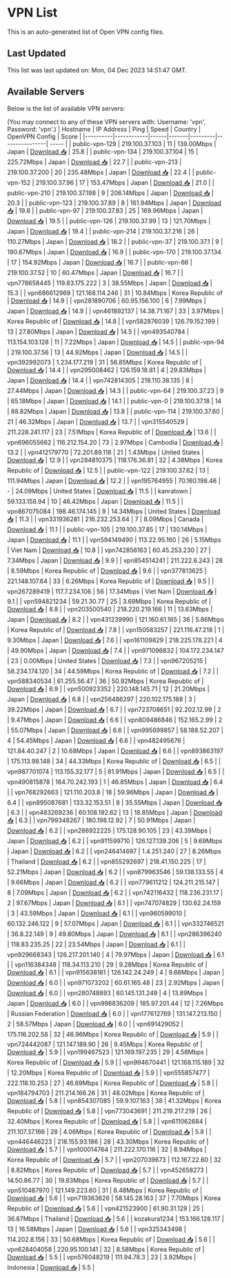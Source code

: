 # VPN List

This is an auto-generated list of Open VPN config files.

## Last Updated

This list was last updated on: Mon, 04 Dec 2023 14:51:47 GMT.

## Available Servers

Below is the list of available VPN servers:

(You may connect to any of these VPN servers with: Username: 'vpn', Password: 'vpn'.)
| Hostname | IP Address | Ping | Speed | Country | OpenVPN Config | Score |
|----------|------------|------|-------|---------|----------------| ----- |
| public-vpn-129 | 219.100.37.103 | 11 | 139.00Mbps | Japan | [Download 📥](./configs/server_0_JP.ovpn) | 25.8 |
| public-vpn-134 | 219.100.37.104 | 15 | 225.72Mbps | Japan | [Download 📥](./configs/server_1_JP.ovpn) | 22.7 |
| public-vpn-213 | 219.100.37.200 | 20 | 235.48Mbps | Japan | [Download 📥](./configs/server_2_JP.ovpn) | 22.4 |
| public-vpn-152 | 219.100.37.96 | 17 | 153.47Mbps | Japan | [Download 📥](./configs/server_3_JP.ovpn) | 21.0 |
| public-vpn-210 | 219.100.37.198 | 9 | 206.14Mbps | Japan | [Download 📥](./configs/server_4_JP.ovpn) | 20.3 |
| public-vpn-123 | 219.100.37.89 | 8 | 161.94Mbps | Japan | [Download 📥](./configs/server_5_JP.ovpn) | 19.8 |
| public-vpn-97 | 219.100.37.83 | 25 | 169.96Mbps | Japan | [Download 📥](./configs/server_6_JP.ovpn) | 19.5 |
| public-vpn-126 | 219.100.37.99 | 13 | 121.70Mbps | Japan | [Download 📥](./configs/server_7_JP.ovpn) | 19.4 |
| public-vpn-214 | 219.100.37.216 | 26 | 110.27Mbps | Japan | [Download 📥](./configs/server_8_JP.ovpn) | 18.2 |
| public-vpn-37 | 219.100.37.1 | 9 | 190.67Mbps | Japan | [Download 📥](./configs/server_9_JP.ovpn) | 16.9 |
| public-vpn-170 | 219.100.37.134 | 17 | 154.92Mbps | Japan | [Download 📥](./configs/server_10_JP.ovpn) | 16.7 |
| public-vpn-66 | 219.100.37.52 | 10 | 60.47Mbps | Japan | [Download 📥](./configs/server_11_JP.ovpn) | 16.7 |
| vpn778658445 | 119.83.175.222 | 3 | 38.55Mbps | Japan | [Download 📥](./configs/server_12_JP.ovpn) | 15.3 |
| vpn686612969 | 121.168.114.246 | 31 | 10.84Mbps | Korea Republic of | [Download 📥](./configs/server_13_KR.ovpn) | 14.9 |
| vpn281890706 | 60.95.156.100 | 6 | 7.99Mbps | Japan | [Download 📥](./configs/server_14_JP.ovpn) | 14.9 |
| vpn461892137 | 14.38.71.167 | 33 | 3.97Mbps | Korea Republic of | [Download 📥](./configs/server_15_KR.ovpn) | 14.8 |
| vpn582876039 | 126.79.152.199 | 13 | 27.80Mbps | Japan | [Download 📥](./configs/server_16_JP.ovpn) | 14.5 |
| vpn493540784 | 113.154.103.128 | 11 | 7.22Mbps | Japan | [Download 📥](./configs/server_17_JP.ovpn) | 14.5 |
| public-vpn-94 | 219.100.37.56 | 13 | 44.92Mbps | Japan | [Download 📥](./configs/server_18_JP.ovpn) | 14.5 |
| vpn392992073 | 1.234.177.219 | 31 | 56.85Mbps | Korea Republic of | [Download 📥](./configs/server_19_KR.ovpn) | 14.4 |
| vpn295008462 | 126.159.18.81 | 4 | 29.83Mbps | Japan | [Download 📥](./configs/server_20_JP.ovpn) | 14.4 |
| vpn742814305 | 218.110.38.135 | 8 | 27.44Mbps | Japan | [Download 📥](./configs/server_21_JP.ovpn) | 14.3 |
| public-vpn-64 | 219.100.37.23 | 9 | 65.18Mbps | Japan | [Download 📥](./configs/server_22_JP.ovpn) | 14.1 |
| public-vpn-0 | 219.100.37.18 | 14 | 88.82Mbps | Japan | [Download 📥](./configs/server_23_JP.ovpn) | 13.8 |
| public-vpn-114 | 219.100.37.60 | 21 | 46.32Mbps | Japan | [Download 📥](./configs/server_24_JP.ovpn) | 13.7 |
| vpn315540529 | 211.228.241.117 | 23 | 7.51Mbps | Korea Republic of | [Download 📥](./configs/server_25_KR.ovpn) | 13.6 |
| vpn696055662 | 116.212.154.20 | 73 | 2.97Mbps | Cambodia | [Download 📥](./configs/server_26_KH.ovpn) | 13.2 |
| vpn412179770 | 72.201.89.118 | 21 | 1.43Mbps | United States | [Download 📥](./configs/server_27_US.ovpn) | 12.9 |
| vpn284810375 | 118.176.36.81 | 32 | 4.38Mbps | Korea Republic of | [Download 📥](./configs/server_28_KR.ovpn) | 12.5 |
| public-vpn-122 | 219.100.37.62 | 13 | 111.94Mbps | Japan | [Download 📥](./configs/server_29_JP.ovpn) | 12.2 |
| vpn195764955 | 70.160.198.46 | - | 24.09Mbps | United States | [Download 📥](./configs/server_30_US.ovpn) | 11.5 |
| kanratown | 59.133.158.94 | 10 | 46.42Mbps | Japan | [Download 📥](./configs/server_31_JP.ovpn) | 11.5 |
| vpn867075084 | 198.46.174.145 | 9 | 14.34Mbps | United States | [Download 📥](./configs/server_32_US.ovpn) | 11.3 |
| vpn331936281 | 216.232.253.64 | 7 | 8.09Mbps | Canada | [Download 📥](./configs/server_33_CA.ovpn) | 11.1 |
| public-vpn-105 | 219.100.37.85 | 17 | 130.14Mbps | Japan | [Download 📥](./configs/server_34_JP.ovpn) | 11.1 |
| vpn594149490 | 113.22.95.160 | 26 | 5.15Mbps | Viet Nam | [Download 📥](./configs/server_35_VN.ovpn) | 10.8 |
| vpn742856163 | 60.45.253.230 | 27 | 7.34Mbps | Japan | [Download 📥](./configs/server_36_JP.ovpn) | 9.9 |
| vpn854514241 | 211.222.6.243 | 28 | 8.59Mbps | Korea Republic of | [Download 📥](./configs/server_37_KR.ovpn) | 9.6 |
| vpn377813625 | 221.148.107.64 | 33 | 6.26Mbps | Korea Republic of | [Download 📥](./configs/server_38_KR.ovpn) | 9.5 |
| vpn267289419 | 117.7.234.106 | 56 | 17.34Mbps | Viet Nam | [Download 📥](./configs/server_39_VN.ovpn) | 9.1 |
| vpn594821234 | 59.21.30.77 | 25 | 3.69Mbps | Korea Republic of | [Download 📥](./configs/server_40_KR.ovpn) | 8.8 |
| vpn203500540 | 218.220.219.166 | 11 | 13.63Mbps | Japan | [Download 📥](./configs/server_41_JP.ovpn) | 8.2 |
| vpn431239990 | 121.160.61.165 | 36 | 5.86Mbps | Korea Republic of | [Download 📥](./configs/server_42_KR.ovpn) | 7.8 |
| vpn150583257 | 221.116.47.218 | 1 | 9.30Mbps | Japan | [Download 📥](./configs/server_43_JP.ovpn) | 7.6 |
| vpn161109829 | 218.225.178.221 | 4 | 49.90Mbps | Japan | [Download 📥](./configs/server_44_JP.ovpn) | 7.4 |
| vpn971096832 | 104.172.234.147 | 23 | 0.00Mbps | United States | [Download 📥](./configs/server_45_US.ovpn) | 7.3 |
| vpn967205215 | 58.234.174.120 | 34 | 44.59Mbps | Korea Republic of | [Download 📥](./configs/server_46_KR.ovpn) | 7.2 |
| vpn588340534 | 61.255.56.47 | 36 | 50.92Mbps | Korea Republic of | [Download 📥](./configs/server_47_KR.ovpn) | 6.9 |
| vpn500923352 | 220.148.145.71 | 12 | 21.20Mbps | Japan | [Download 📥](./configs/server_48_JP.ovpn) | 6.8 |
| vpn256486297 | 220.102.175.188 | 3 | 39.22Mbps | Japan | [Download 📥](./configs/server_49_JP.ovpn) | 6.7 |
| vpn723708651 | 92.202.12.99 | 2 | 9.47Mbps | Japan | [Download 📥](./configs/server_50_JP.ovpn) | 6.6 |
| vpn809486846 | 152.165.2.99 | 2 | 55.07Mbps | Japan | [Download 📥](./configs/server_51_JP.ovpn) | 6.6 |
| vpn995699857 | 58.188.52.207 | 4 | 54.45Mbps | Japan | [Download 📥](./configs/server_52_JP.ovpn) | 6.6 |
| vpn482495676 | 121.84.40.247 | 2 | 10.68Mbps | Japan | [Download 📥](./configs/server_53_JP.ovpn) | 6.6 |
| vpn893863197 | 175.113.98.148 | 34 | 44.33Mbps | Korea Republic of | [Download 📥](./configs/server_54_KR.ovpn) | 6.5 |
| vpn987701074 | 113.155.32.177 | 5 | 81.91Mbps | Japan | [Download 📥](./configs/server_55_JP.ovpn) | 6.5 |
| vpn490815878 | 164.70.242.193 | 1 | 46.85Mbps | Japan | [Download 📥](./configs/server_56_JP.ovpn) | 6.4 |
| vpn768292663 | 121.110.203.8 | 18 | 59.96Mbps | Japan | [Download 📥](./configs/server_57_JP.ovpn) | 6.4 |
| vpn895087681 | 133.32.153.51 | 8 | 35.55Mbps | Japan | [Download 📥](./configs/server_58_JP.ovpn) | 6.3 |
| vpn483269236 | 60.108.192.62 | 13 | 18.85Mbps | Japan | [Download 📥](./configs/server_59_JP.ovpn) | 6.3 |
| vpn799348267 | 180.198.12.92 | 7 | 50.91Mbps | Japan | [Download 📥](./configs/server_60_JP.ovpn) | 6.2 |
| vpn286922225 | 175.128.90.105 | 23 | 43.39Mbps | Japan | [Download 📥](./configs/server_61_JP.ovpn) | 6.2 |
| vpn911599710 | 126.127.139.206 | 5 | 9.69Mbps | Japan | [Download 📥](./configs/server_62_JP.ovpn) | 6.2 |
| vpn246414697 | 1.4.251.240 | 27 | 8.26Mbps | Thailand | [Download 📥](./configs/server_63_TH.ovpn) | 6.2 |
| vpn855292697 | 218.41.150.225 | 17 | 52.21Mbps | Japan | [Download 📥](./configs/server_64_JP.ovpn) | 6.2 |
| vpn879963546 | 59.138.133.55 | 4 | 9.66Mbps | Japan | [Download 📥](./configs/server_65_JP.ovpn) | 6.2 |
| vpn779611212 | 124.211.215.147 | 8 | 7.09Mbps | Japan | [Download 📥](./configs/server_66_JP.ovpn) | 6.2 |
| vpn742116432 | 118.236.231.17 | 2 | 97.67Mbps | Japan | [Download 📥](./configs/server_67_JP.ovpn) | 6.1 |
| vpn747074829 | 130.62.24.159 | 3 | 43.59Mbps | Japan | [Download 📥](./configs/server_68_JP.ovpn) | 6.1 |
| vpn960599010 | 60.132.246.122 | 9 | 57.07Mbps | Japan | [Download 📥](./configs/server_69_JP.ovpn) | 6.1 |
| vpn332746521 | 36.8.22.149 | 9 | 49.80Mbps | Japan | [Download 📥](./configs/server_70_JP.ovpn) | 6.1 |
| vpn286396240 | 118.83.235.25 | 22 | 23.54Mbps | Japan | [Download 📥](./configs/server_71_JP.ovpn) | 6.1 |
| vpn929668343 | 126.217.201.140 | 4 | 79.97Mbps | Japan | [Download 📥](./configs/server_72_JP.ovpn) | 6.1 |
| vpn116384348 | 118.34.113.210 | 29 | 9.28Mbps | Korea Republic of | [Download 📥](./configs/server_73_KR.ovpn) | 6.1 |
| vpn915638181 | 126.142.24.249 | 4 | 9.66Mbps | Japan | [Download 📥](./configs/server_74_JP.ovpn) | 6.0 |
| vpn971073202 | 60.61.165.48 | 23 | 2.92Mbps | Japan | [Download 📥](./configs/server_75_JP.ovpn) | 6.0 |
| vpn280748893 | 60.145.131.249 | 4 | 13.89Mbps | Japan | [Download 📥](./configs/server_76_JP.ovpn) | 6.0 |
| vpn998836209 | 185.97.201.44 | 12 | 7.26Mbps | Russian Federation | [Download 📥](./configs/server_77_RU.ovpn) | 6.0 |
| vpn177612769 | 131.147.213.150 | 2 | 58.57Mbps | Japan | [Download 📥](./configs/server_78_JP.ovpn) | 6.0 |
| vpn691429052 | 175.116.202.58 | 32 | 46.96Mbps | Korea Republic of | [Download 📥](./configs/server_79_KR.ovpn) | 5.9 |
| vpn724442087 | 121.147.189.90 | 26 | 9.45Mbps | Korea Republic of | [Download 📥](./configs/server_80_KR.ovpn) | 5.9 |
| vpn199467523 | 121.169.197.235 | 29 | 4.58Mbps | Korea Republic of | [Download 📥](./configs/server_81_KR.ovpn) | 5.9 |
| vpn994670441 | 121.168.115.189 | 32 | 12.20Mbps | Korea Republic of | [Download 📥](./configs/server_82_KR.ovpn) | 5.9 |
| vpn555857477 | 222.118.10.253 | 27 | 46.69Mbps | Korea Republic of | [Download 📥](./configs/server_83_KR.ovpn) | 5.8 |
| vpn184794703 | 211.214.166.26 | 31 | 48.02Mbps | Korea Republic of | [Download 📥](./configs/server_84_KR.ovpn) | 5.8 |
| vpn854307085 | 59.9.107.163 | 38 | 41.32Mbps | Korea Republic of | [Download 📥](./configs/server_85_KR.ovpn) | 5.8 |
| vpn773043691 | 211.219.217.219 | 26 | 32.40Mbps | Korea Republic of | [Download 📥](./configs/server_86_KR.ovpn) | 5.8 |
| vpn611062684 | 211.107.37.166 | 28 | 4.06Mbps | Korea Republic of | [Download 📥](./configs/server_87_KR.ovpn) | 5.8 |
| vpn446446223 | 218.155.93.186 | 28 | 43.30Mbps | Korea Republic of | [Download 📥](./configs/server_88_KR.ovpn) | 5.7 |
| vpn100014764 | 211.222.170.116 | 32 | 8.94Mbps | Korea Republic of | [Download 📥](./configs/server_89_KR.ovpn) | 5.7 |
| vpn207039673 | 112.167.22.60 | 32 | 8.82Mbps | Korea Republic of | [Download 📥](./configs/server_90_KR.ovpn) | 5.7 |
| vpn452658273 | 14.50.86.77 | 30 | 19.83Mbps | Korea Republic of | [Download 📥](./configs/server_91_KR.ovpn) | 5.7 |
| vpn510487970 | 121.149.223.60 | 31 | 8.48Mbps | Korea Republic of | [Download 📥](./configs/server_92_KR.ovpn) | 5.6 |
| vpn719363626 | 58.145.28.163 | 37 | 7.70Mbps | Korea Republic of | [Download 📥](./configs/server_93_KR.ovpn) | 5.6 |
| vpn421523900 | 61.90.31.129 | 25 | 36.87Mbps | Thailand | [Download 📥](./configs/server_94_TH.ovpn) | 5.6 |
| kozakura1234 | 153.166.128.117 | 13 | 16.58Mbps | Japan | [Download 📥](./configs/server_95_JP.ovpn) | 5.6 |
| vpn325343498 | 114.202.8.156 | 33 | 50.68Mbps | Korea Republic of | [Download 📥](./configs/server_96_KR.ovpn) | 5.6 |
| vpn628404058 | 220.95.100.141 | 32 | 8.58Mbps | Korea Republic of | [Download 📥](./configs/server_97_KR.ovpn) | 5.5 |
| vpn576048219 | 111.94.78.3 | 23 | 3.92Mbps | Indonesia | [Download 📥](./configs/server_98_ID.ovpn) | 5.5 |

